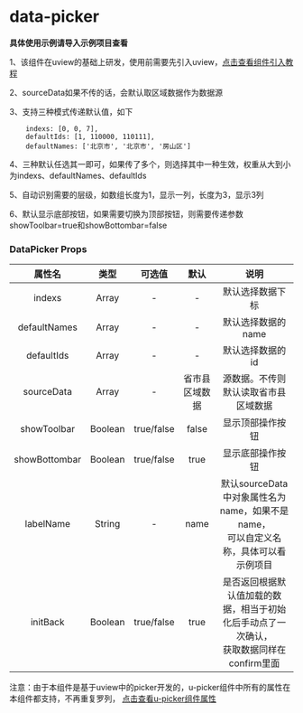 # data-picker
**具体使用示例请导入示例项目查看**

1、该组件在uview的基础上研发，使用前需要先引入uview，[点击查看组件引入教程](http://t.csdn.cn/9uFhh)

2、sourceData如果不传的话，会默认取区域数据作为数据源

3、支持三种模式传递默认值，如下

```
	indexs: [0, 0, 7],
	defaultIds: [1, 110000, 110111],
	defaultNames: ['北京市', '北京市', '房山区']
```

4、三种默认任选其一即可，如果传了多个，则选择其中一种生效，权重从大到小为indexs、defaultNames、defaultIds

5、自动识别需要的层级，如数组长度为1，显示一列，长度为3，显示3列

6、默认显示底部按钮，如果需要切换为顶部按钮，则需要传递参数showToolbar=true和showBottombar=false

### DataPicker Props

|    属性名     |  类型   |   可选值   |      默认      |                             说明                             |
| :-----------: | :-----: | :--------: | :------------: | :----------------------------------------------------------: |
|    indexs     |  Array  |     -      |       -        |                       默认选择数据下标                       |
| defaultNames  |  Array  |     -      |       -        |                      默认选择数据的name                      |
|  defaultIds   |  Array  |     -      |       -        |                       默认选择数据的id                       |
|  sourceData   |  Array  |     -      | 省市县区域数据 |             源数据。不传则默认读取省市县区域数据             |
|  showToolbar  | Boolean | true/false |     false      |                       显示顶部操作按钮                       |
| showBottombar | Boolean | true/false |      true      |                       显示底部操作按钮                       |
|   labelName   | String  |     -      |      name      | 默认sourceData中对象属性名为name，如果不是name，<br />可以自定义名称，具体可以看示例项目 |
|   initBack    | Boolean | true/false |      true      | 是否返回根据默认值加载的数据，相当于初始化后手动点了一次确认，<br />获取数据同样在confirm里面 |

注意：由于本组件是基于uview中的picker开发的，u-picker组件中所有的属性在本组件都支持，不再重复罗列， [点击查看u-picker组件属性](https://www.uviewui.com/components/picker.html)